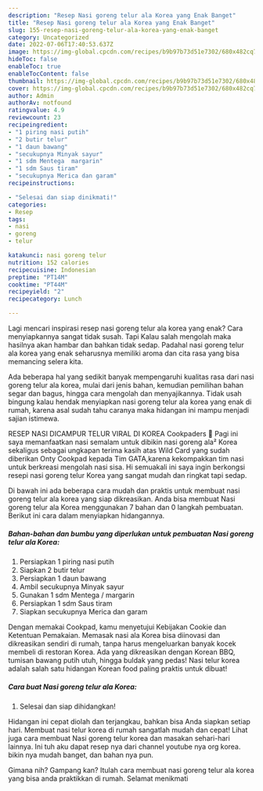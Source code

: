 ```yaml
---
description: "Resep Nasi goreng telur ala Korea yang Enak Banget"
title: "Resep Nasi goreng telur ala Korea yang Enak Banget"
slug: 155-resep-nasi-goreng-telur-ala-korea-yang-enak-banget
category: Uncategorized
date: 2022-07-06T17:40:53.637Z
image: https://img-global.cpcdn.com/recipes/b9b97b73d51e7302/680x482cq70/nasi-goreng-telur-ala-korea-foto-resep-utama.jpg
hideToc: false
enableToc: true
enableTocContent: false
thumbnail: https://img-global.cpcdn.com/recipes/b9b97b73d51e7302/680x482cq70/nasi-goreng-telur-ala-korea-foto-resep-utama.jpg
cover: https://img-global.cpcdn.com/recipes/b9b97b73d51e7302/680x482cq70/nasi-goreng-telur-ala-korea-foto-resep-utama.jpg
author: Admin
authorAv: notfound
ratingvalue: 4.9
reviewcount: 23
recipeingredient:
- "1 piring nasi putih"
- "2 butir telur"
- "1 daun bawang"
- "secukupnya Minyak sayur"
- "1 sdm Mentega  margarin"
- "1 sdm Saus tiram"
- "secukupnya Merica dan garam"
recipeinstructions:

- "Selesai dan siap dinikmati!"
categories:
- Resep
tags:
- nasi
- goreng
- telur

katakunci: nasi goreng telur 
nutrition: 152 calories
recipecuisine: Indonesian
preptime: "PT14M"
cooktime: "PT44M"
recipeyield: "2"
recipecategory: Lunch

---
```



Lagi mencari inspirasi resep nasi goreng telur ala korea yang enak? Cara menyiapkannya sangat tidak susah. Tapi Kalau salah mengolah maka hasilnya akan hambar dan bahkan tidak sedap. Padahal nasi goreng telur ala korea yang enak seharusnya memiliki aroma dan cita rasa yang bisa memancing selera kita.


Ada beberapa hal yang sedikit banyak mempengaruhi kualitas rasa dari nasi goreng telur ala korea, mulai dari jenis bahan, kemudian pemilihan bahan segar dan bagus, hingga cara mengolah dan menyajikannya. Tidak usah bingung kalau hendak menyiapkan nasi goreng telur ala korea yang enak di rumah, karena asal sudah tahu caranya maka hidangan ini mampu menjadi sajian istimewa.

RESEP NASI DICAMPUR TELUR VIRAL DI KOREA Cookpaders 👋 Pagi ini saya memanfaatkan nasi semalam untuk dibikin nasi goreng ala² Korea sekaligus sebagai ungkapan terima kasih atas Wild Card yang sudah diberikan Onty Cookpad kepada Tim GATA,karena kekompakkan tim nasi untuk berkreasi mengolah nasi sisa. Hi semuakali ini saya ingin berkongsi resepi nasi goreng telur Korea yang sangat mudah dan ringkat tapi sedap.


Di bawah ini ada beberapa cara mudah dan praktis untuk membuat nasi goreng telur ala korea yang siap dikreasikan. Anda bisa membuat Nasi goreng telur ala Korea menggunakan 7 bahan dan 0 langkah pembuatan. Berikut ini cara dalam menyiapkan hidangannya.

<!--inarticleads1-->

##### Bahan-bahan dan bumbu yang diperlukan untuk pembuatan Nasi goreng telur ala Korea:

1. Persiapkan 1 piring nasi putih
1. Siapkan 2 butir telur
1. Persiapkan 1 daun bawang
1. Ambil secukupnya Minyak sayur
1. Gunakan 1 sdm Mentega / margarin
1. Persiapkan 1 sdm Saus tiram
1. Siapkan secukupnya Merica dan garam


Dengan memakai Cookpad, kamu menyetujui Kebijakan Cookie dan Ketentuan Pemakaian. Memasak nasi ala Korea bisa diinovasi dan dikreasikan sendiri di rumah, tanpa harus mengeluarkan banyak kocek membeli di restoran Korea. Ada yang dikreasikan dengan Korean BBQ, tumisan bawang putih utuh, hingga buldak yang pedas! Nasi telur korea adalah salah satu hidangan Korean food paling praktis untuk dibuat! 

<!--inarticleads2-->

##### Cara buat Nasi goreng telur ala Korea:


1. Selesai dan siap dihidangkan!

Hidangan ini cepat diolah dan terjangkau, bahkan bisa Anda siapkan setiap hari. Membuat nasi telur korea di rumah sangatlah mudah dan cepat! Lihat juga cara membuat Nasi goreng telur korea dan masakan sehari-hari lainnya. Ini tuh aku dapat resep nya dari channel youtube nya org korea. bikin nya mudah banget, dan bahan nya pun. 

Gimana nih? Gampang kan? Itulah cara membuat nasi goreng telur ala korea yang bisa anda praktikkan di rumah. Selamat menikmati
